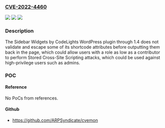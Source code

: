 ### [CVE-2022-4460](https://cve.mitre.org/cgi-bin/cvename.cgi?name=CVE-2022-4460)
![](https://img.shields.io/static/v1?label=Product&message=Sidebar%20Widgets%20by%20CodeLights&color=blue)
![](https://img.shields.io/static/v1?label=Version&message=%3D%200%20&color=brighgreen)
![](https://img.shields.io/static/v1?label=Vulnerability&message=CWE-79%20Cross-Site%20Scripting%20(XSS)&color=brighgreen)

### Description

The Sidebar Widgets by CodeLights WordPress plugin through 1.4 does not validate and escape some of its shortcode attributes before outputting them back in the page, which could allow users with a role as low as a contributor to perform Stored Cross-Site Scripting attacks, which could be used against high-privilege users such as admins.

### POC

#### Reference
No PoCs from references.

#### Github
- https://github.com/ARPSyndicate/cvemon

